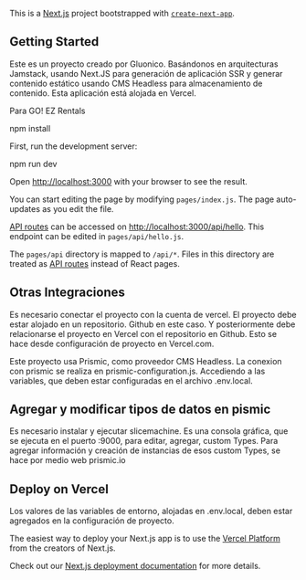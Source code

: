 This is a [Next.js](https://nextjs.org/) project bootstrapped with [`create-next-app`](https://github.com/vercel/next.js/tree/canary/packages/create-next-app).

## Getting Started
Este es un proyecto creado por Gluonico. Basándonos en arquitecturas Jamstack, usando Next.JS para generación de aplicación SSR y generar contenido estático usando CMS Headless para almacenamiento de contenido. Esta aplicación está alojada en Vercel.

Para GO! EZ Rentals

npm install

First, run the development server:

npm run dev

Open [http://localhost:3000](http://localhost:3000) with your browser to see the result.

You can start editing the page by modifying `pages/index.js`. The page auto-updates as you edit the file.

[API routes](https://nextjs.org/docs/api-routes/introduction) can be accessed on [http://localhost:3000/api/hello](http://localhost:3000/api/hello). This endpoint can be edited in `pages/api/hello.js`.

The `pages/api` directory is mapped to `/api/*`. Files in this directory are treated as [API routes](https://nextjs.org/docs/api-routes/introduction) instead of React pages.

## Otras Integraciones

Es necesario conectar el proyecto con la cuenta de vercel. 
El proyecto debe estar alojado en un repositorio. Github en este caso.
Y posteriormente debe relacionarse el proyecto en Vercel con el repositorio en Github. Esto se hace desde configuración de proyecto en Vercel.com.

Este proyecto usa Prismic, como proveedor CMS Headless.
La conexion con prismic se realiza en prismic-configuration.js. Accediendo a las variables, que deben estar configuradas en el archivo .env.local.

## Agregar y modificar tipos de datos en pismic

Es necesario instalar y ejecutar slicemachine.
Es una consola gráfica, que se ejecuta en el puerto :9000, para editar, agregar, custom Types.
Para agregar información y creación de instancias de esos custom Types, se hace por medio web prismic.io

## Deploy on Vercel

Los valores de las variables de entorno, alojadas en .env.local, deben estar agregados en la configuración de proyecto.

The easiest way to deploy your Next.js app is to use the [Vercel Platform](https://vercel.com/import?utm_medium=default-template&filter=next.js&utm_source=create-next-app&utm_campaign=create-next-app-readme) from the creators of Next.js.

Check out our [Next.js deployment documentation](https://nextjs.org/docs/deployment) for more details.